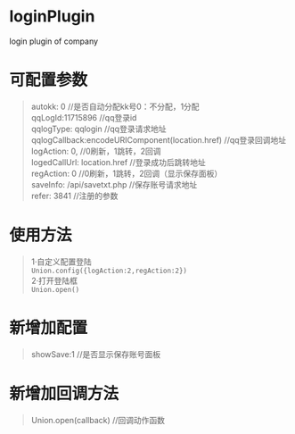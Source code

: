 # loginPlugin
login plugin of company
# 可配置参数
> autokk: 0 //是否自动分配kk号0：不分配，1分配  
> qqLogId:11715896 //qq登录id  
> qqlogType: qqlogin //qq登录请求地址  
> qqlogCallback:encodeURIComponent(location.href) //qq登录回调地址  
> logAction: 0, //0刷新，1跳转，2回调  
> logedCallUrl: location.href //登录成功后跳转地址  
> regAction: 0 //0刷新，1跳转，2回调（显示保存面板）  
> saveInfo: /api/savetxt.php //保存账号请求地址  
> refer: 3841 //注册的参数 

# 使用方法
> 1·自定义配置登陆<br>
> `Union.config({logAction:2,regAction:2})`<br>
> 2·打开登陆框<br>
> `Union.open()`

# 新增加配置
> showSave:1 //是否显示保存账号面板

# 新增加回调方法
> Union.open(callback) //回调动作函数
